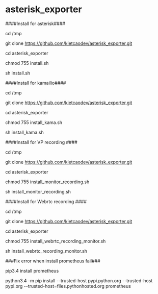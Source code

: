 # asterisk_exporter
####Install for asterisk####

cd /tmp

git clone https://github.com/kietcaodev/asterisk_exporter.git

cd asterisk_exporter

chmod 755 install.sh

sh install.sh

####Install for kamailio####

cd /tmp

git clone https://github.com/kietcaodev/asterisk_exporter.git

cd asterisk_exporter

chmod 755 install_kama.sh

sh install_kama.sh

####Install for VP recording ####

cd /tmp

git clone https://github.com/kietcaodev/asterisk_exporter.git

cd asterisk_exporter

chmod 755 install_monitor_recording.sh

sh install_monitor_recording.sh

####Install for Webrtc recording ####

cd /tmp

git clone https://github.com/kietcaodev/asterisk_exporter.git

cd asterisk_exporter

chmod 755 install_webrtc_recording_monitor.sh

sh install_webrtc_recording_monitor.sh

###Fix error when install prometheus fail###

pip3.4  install prometheus

python3.4 -m pip install --trusted-host pypi.python.org --trusted-host pypi.org --trusted-host=files.pythonhosted.org prometheus
